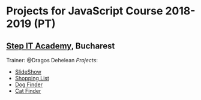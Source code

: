 # Projects for JavaScript Course 2018-2019 (PT)
## [Step IT Academy](https://itstep.ro/), Bucharest 
Trainer: @Dragos Dehelean
 *Projects*:
* [SlideShow](https://lorena4.github.io/JavaScript-Projects/Modulul7/slideshow_start/) 
* [Shopping List](https://lorena4.github.io/JavaScript-Projects/Modulul7/shopping_list/)
* [Dog Finder](https://lorena4.github.io/JavaScript-Projects/Modulul8/dog_finder/)
* [Cat Finder](https://lorena4.github.io/JavaScript-Projects/Modulul9/)

